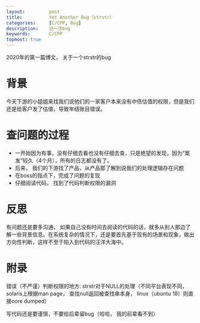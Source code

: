 ```yaml
---
layout:     	post
title:      	Yet Another Bug（strstr）
categories: 	[C/CPP, Bug]
description:   	记一次bug
keywords: 		C/CPP
topmost: true
---
```


2020年的第一篇博文， 关于一个strstr的bug

# 背景

今天下游的小姐姐来找我们说他们的一家客户本来没有中债估值的权限，但是我们还是给客户发了估值，导致年结账目错误。

# 查问题的过程

- 一开始因为有事，没有仔细去看也没有仔细去查，只是绝望的发现，因为“案发”较久（4个月），所有的日志都没有了。
- 后来， 我们的下游找了产品，从产品那了解到说我们的处理逻辑存在问题
- 在boss的指点下，完成了问题的复现
- 仔细阅读代码， 找到了代码判断权限的漏洞

# 反思

有问题还是要多沟通， 如果自己没有时间去阅读的代码的话，就多从别人那边了解一些背景信息。在系统复杂的情况下，还是要首先基于现有的场景和现象，做出方向性判断，这样不至于陷入到代码的汪洋大海中。

# 附录

错误（不严谨）判断权限的地方: strstr对于NULL的处理（不同平台表现不同， solaris上根据man page， 查找null返回被查找串本身， linux（ubuntu 18）则直接core dumped）

写代码还是要谨慎，不要给后辈留bug（哈哈， 我的前辈看不到）

